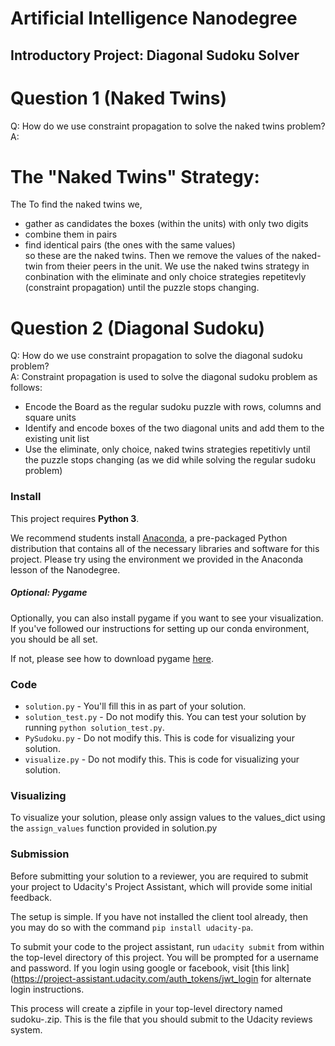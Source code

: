 # Artificial Intelligence Nanodegree
## Introductory Project: Diagonal Sudoku Solver

# Question 1 (Naked Twins)
Q: How do we use constraint propagation to solve the naked twins problem?  
A: 
# The "Naked Twins" Strategy:  
The To find the naked twins we,  
- gather as candidates the boxes (within the units) with only two digits  
- combine them in pairs  
- find identical pairs (the ones with the same values)  
so these are the naked twins. 
Then we remove the values of the naked-twin from theier peers in the unit. 
We use the naked twins strategy in conbination with the eliminate and only choice strategies repetitevly (constraint propagation) until the puzzle stops changing. 
 

# Question 2 (Diagonal Sudoku)
Q: How do we use constraint propagation to solve the diagonal sudoku problem?  
A: Constraint propagation is used to solve the diagonal sudoku problem as follows:
- Encode the Board as the regular sudoku puzzle with rows, columns and square units
- Identify and encode boxes of the two diagonal units and add them to the existing unit list
- Use the eliminate, only choice, naked twins strategies repetitivly until the puzzle stops changing (as we did while solving the regular sudoku problem)

### Install

This project requires **Python 3**.

We recommend students install [Anaconda](https://www.continuum.io/downloads), a pre-packaged Python distribution that contains all of the necessary libraries and software for this project. 
Please try using the environment we provided in the Anaconda lesson of the Nanodegree.

##### Optional: Pygame

Optionally, you can also install pygame if you want to see your visualization. If you've followed our instructions for setting up our conda environment, you should be all set.

If not, please see how to download pygame [here](http://www.pygame.org/download.shtml).

### Code

* `solution.py` - You'll fill this in as part of your solution.
* `solution_test.py` - Do not modify this. You can test your solution by running `python solution_test.py`.
* `PySudoku.py` - Do not modify this. This is code for visualizing your solution.
* `visualize.py` - Do not modify this. This is code for visualizing your solution.

### Visualizing

To visualize your solution, please only assign values to the values_dict using the ```assign_values``` function provided in solution.py

### Submission
Before submitting your solution to a reviewer, you are required to submit your project to Udacity's Project Assistant, which will provide some initial feedback.  

The setup is simple.  If you have not installed the client tool already, then you may do so with the command `pip install udacity-pa`.  

To submit your code to the project assistant, run `udacity submit` from within the top-level directory of this project.  You will be prompted for a username and password.  If you login using google or facebook, visit [this link](https://project-assistant.udacity.com/auth_tokens/jwt_login for alternate login instructions.

This process will create a zipfile in your top-level directory named sudoku-<id>.zip.  This is the file that you should submit to the Udacity reviews system.


